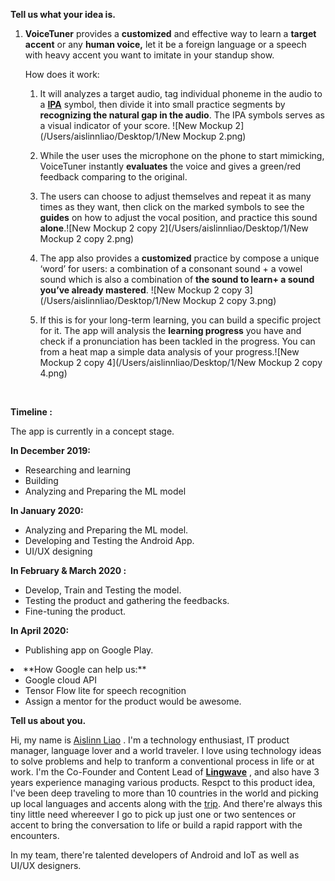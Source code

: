 

**Tell us what your idea is.**

1. **VoiceTuner** provides a **customized** and effective way to learn a **target accent** or any **human voice,** let it be a foreign language or a speech with heavy accent you want to imitate in your standup show. 

   

   How does it work: 

   

   1. It will analyzes a target audio, tag individual phoneme in the audio to a [**IPA**](https://en.wikipedia.org/wiki/International_Phonetic_Alphabet) symbol, then divide it into small practice segments by **recognizing the natural gap in the audio**. The IPA symbols serves as a visual indicator of your score. ![New Mockup 2](/Users/aislinnliao/Desktop/1/New Mockup 2.png)

   2. While the user uses the microphone on the phone to start mimicking, VoiceTuner instantly **evaluates** the voice and gives a green/red feedback comparing to the original.

   3. The users can choose to adjust themselves and repeat it as many times as they want, then click on the marked symbols to see the **guides** on how to adjust the vocal position, and practice this sound **alone**.![New Mockup 2 copy 2](/Users/aislinnliao/Desktop/1/New Mockup 2 copy 2.png)

      

      

   4.  The app also provides a **customized** practice by compose a unique ‘word’ for users: a combination of a consonant sound + a vowel sound which is also a combination of **the sound to learn+ a sound you’ve already mastered**. ![New Mockup 2 copy 3](/Users/aislinnliao/Desktop/1/New Mockup 2 copy 3.png)

   5. If this is for your long-term learning, you can build a specific project for it. The app will analysis the **learning progress** you have and check if a pronunciation has been tackled in the progress. You can from a heat map a simple data analysis of your progress.![New Mockup 2 copy 4](/Users/aislinnliao/Desktop/1/New Mockup 2 copy 4.png)

<br>
                                                                                                                                      

**Timeline :**

The app is currently in a concept stage.

**In December 2019:**

- Researching and learning
- Building 
- Analyzing and Preparing the ML model

**In January 2020:**

- Analyzing and Preparing the ML model.
- Developing and Testing the Android App.
- UI/UX designing

**In February & March 2020 :**

- Develop, Train and Testing the model.
- Testing the product and gathering the feedbacks.
- Fine-tuning the product.

**In April 2020:**

- Publishing app on Google Play.

<li>**How Google can help us:**

- Google cloud API 
- Tensor Flow lite for speech recognition
- Assign a mentor for the product would be awesome.



</ol>

**Tell us about you.**

Hi, my name is [Aislinn Liao](https://www.linkedin.com/in/aislinn-liao-42556b90/) . I'm a technology enthusiast, IT product manager, language lover and a world traveler. I love using technology ideas to solve problems and help to tranform a conventional process in life or at work. I'm the Co-Founder and Content Lead of [**Lingwave**](https://www.lingwave.com/) , and also have 3 years experience managing various products. Respct to this product idea, I've been deep traveling to more than 10 countries in the world and picking up local languages and accents along with the [trip](https://www.instagram.com/aislinnliao/?hl=es-la). And there're always this tiny little need whereever I go to pick up just one or two sentences or accent to bring the conversation to life or build a rapid rapport with the encounters. 

In my team, there're talented developers of Android and IoT as well as UI/UX designers. 

